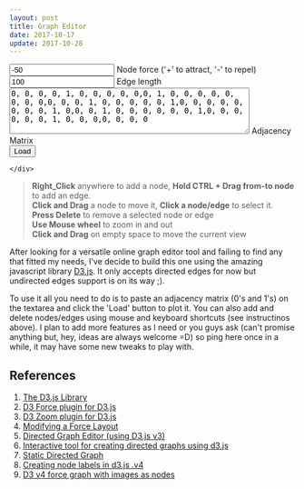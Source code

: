 ```yaml
---
layout: post
title: Graph Editor
date: 2017-10-17
update: 2017-10-28
---
```

<style>
{% include graph.css %}
</style>

<div class="well graph-demo">
	<div id="div_graph" class="div_graph"></div>
	<div>
		<div class="form-inline">
		    <div class="form-group">
			    <input type="number" id="input_strength" step="5" value="-50">
				<label for="input_strength">Node force ('+' to attract, '-' to repel)</label>
			</div>
		</div>
		<div class="form-inline">
		    <div class="form-group">
			    <input type="number" id="input_distance" min="0" step="50" value="100">
				<label for="input_distance">Edge length</label>
	    	</div>
		</div>
		<div class="form-inline">
		    <div class="form-group">
		<textarea id="input_data" rows="5" cols="50">0, 0, 0, 0, 1, 0, 0, 0, 0, 0,0, 1, 0, 0, 0, 0, 0, 0, 0, 0,0, 0, 0, 1, 0, 0, 0, 0, 0, 1,0, 0, 0, 0, 0, 0, 0, 0, 1, 0,0, 0, 1, 0, 0, 0, 0, 0, 0, 1,0, 0, 0, 0, 0, 0, 1, 0, 0, 0,0, 0, 0, 0
		</textarea>
		<label for="input_data" class="input_data">Adjacency Matrix</label>
		</div>
		</div>
		<div class="form-btn">
			<button onclick="reloadData();" class="btn btn-primary">Load</button>
		</div>

	</div>
</div>

> **Right_Click** anywhere to add a node, **Hold CTRL + Drag from-to node** to add an edge.  
> **Click and Drag** a node to move it, **Click a node/edge** to select it.  
> **Press Delete** to remove a selected node or edge  
> **Use Mouse wheel** to zoom in and out  
> **Click and Drag** on empty space to move the current view

<script type="text/javascript">
{% include d3.v4.min.js %}
{% include graph.js %}
	var plot = start(d3.select("#input_data").node().value, d3.select("#input_strength").node().value, d3.select("#input_distance").node().value);
	function reloadData(){
	    plot.force_strength = d3.select("#input_strength").node().value;
	    plot.force_distance = d3.select("#input_distance").node().value;
	    load(plot, d3.select("#input_data").node().value);
	}
</script>


After looking for a versatile online graph editor tool and failing to find any that fitted my needs, I've decide to build this one using the amazing javascript library [D3.js](https://d3js.org). It only accepts directed edges for now but undirected edges support is on its way ;).

To use it all you need to do is to paste an adjacency matrix (0's and 1's) on the textarea and click the 'Load' button to plot it. You can also add and delete nodes/edges using mouse and keyboard shortcuts (see instructinos above). I plan to add more features as I need or you guys ask (can't promise anything but, hey, ideas are always welcome =D) so ping here once in a while, it may have some new tweaks to play with.

References
---
1. [The D3.js Library](https://d3js.org)
1. [D3 Force plugin for D3.js](https://github.com/d3/d3-force#link_strength)
1. [D3 Zoom plugin for D3.js](https://github.com/d3/d3-zoom)
1. [Modifying a Force Layout](https://bl.ocks.org/mbostock/1095795)
1. [Directed Graph Editor (using D3.js v3)](http://bl.ocks.org/rkirsling/5001347)
1. [Interactive tool for creating directed graphs using d3.js](https://bl.ocks.org/cjrd/6863459)
1. [Static Directed Graph](https://vida.io/documents/wecSnHHaq8EqNMcvp/edit)
1. [Creating node labels in d3.js .v4](https://stackoverflow.com/questions/40942651/creating-node-labels-in-d3-js-v4)
1. [D3 v4 force graph with images as nodes](https://stackoverflow.com/questions/44976802/d3-v4-force-graph-with-images-as-nodes/44981140)